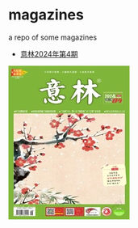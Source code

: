 # magazines
a repo of some magazines

+ [意林2024年第4期](https://github.com/leaguecn/magazines/blob/main/yilin-2024v4-toc.md)

![](https://github.com/leaguecn/magazines/blob/master/img/yili202404-l.jpg?raw=true)
